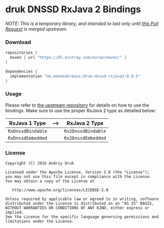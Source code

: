 # druk DNSSD RxJava 2 Bindings

*NOTE: This is a temporary library, and intended to
last only until [this Pull Request](https://github.com/andriydruk/RxDNSSD/pull/33) is merged upstream.*

### Download

```groovy
repositories {
  maven { url "https://dl.bintray.com/aurae/maven/" }
}

dependencies {
  implementation "de.mannodermaus:druk-dnssd-rxjava2:0.9.5"
}
```

### Usage

Please refer to [the upstream repository](https://github.com/andriydruk/RxDNSSD#rxdnssd) for details on how to use the bindings. Make sure to use the proper RxJava 2 type as detailed below:

|RxJava 1 Type|-->|RxJava 2 Type|
|---|---|---|
|`RxDnssdBindable`||`Rx2DnssdBindable`|
|`RxDnssdEmbedded`||`Rx2DnssdEmbedded`|

### License

```
Copyright (C) 2016 Andriy Druk

Licensed under the Apache License, Version 2.0 (the "License");
you may not use this file except in compliance with the License.
You may obtain a copy of the License at

   http://www.apache.org/licenses/LICENSE-2.0

Unless required by applicable law or agreed to in writing, software
distributed under the License is distributed on an "AS IS" BASIS,
WITHOUT WARRANTIES OR CONDITIONS OF ANY KIND, either express or implied.
See the License for the specific language governing permissions and
limitations under the License.
```
